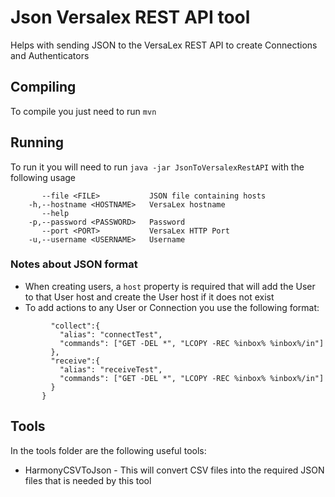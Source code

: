 # Json Versalex REST API tool
Helps with sending JSON to the VersaLex REST API to create Connections and Authenticators

## Compiling
To compile you just need to run `mvn`

## Running
To run it you will need to run `java -jar JsonToVersalexRestAPI` with the following usage
```usage: JsonToVersalexRESTAPI
       --file <FILE>           JSON file containing hosts
    -h,--hostname <HOSTNAME>   VersaLex hostname
       --help
    -p,--password <PASSWORD>   Password
       --port <PORT>           VersaLex HTTP Port
    -u,--username <USERNAME>   Username
```

### Notes about JSON format
- When creating users, a `host` property is required that will add the User to that User host and create the User host if it does not exist
- To add actions to any User or Connection you use the following format:
```    "actions": {
         "collect":{
           "alias": "connectTest",
           "commands": ["GET -DEL *", "LCOPY -REC %inbox% %inbox%/in"]
         },
         "receive":{
           "alias": "receiveTest",
           "commands": ["GET -DEL *", "LCOPY -REC %inbox% %inbox%/in"]
         }
       }
```

## Tools
In the tools folder are the following useful tools:
- HarmonyCSVToJson - This will convert CSV files into the required JSON files that is needed by this tool